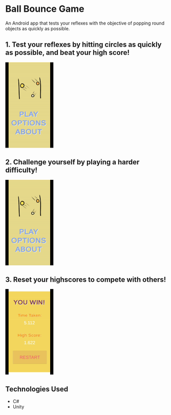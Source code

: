 # Ball Bounce Game
An Android app that tests your reflexes with the objective of popping round objects as quickly as possible.
## 1. Test your reflexes by hitting circles as quickly as possible, and beat your high score!
![Easy Playthrough Demo](Gifs/easy.gif)
## 2. Challenge yourself by playing a harder difficulty!
![Hard Playthrough Demo](Gifs/hard.gif)
## 3. Reset your highscores to compete with others!
![Hard Playthrough Demo](Gifs/highscore.gif)

Technologies Used
------
* C#
* Unity
